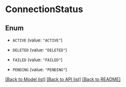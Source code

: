 # ConnectionStatus

## Enum


* `ACTIVE` (value: `"ACTIVE"`)

* `DELETED` (value: `"DELETED"`)

* `FAILED` (value: `"FAILED"`)

* `PENDING` (value: `"PENDING"`)


[[Back to Model list]](../README.md#documentation-for-models) [[Back to API list]](../README.md#documentation-for-api-endpoints) [[Back to README]](../README.md)


